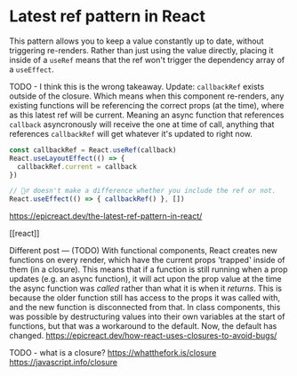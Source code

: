 # Latest ref pattern in React

This pattern allows you to keep a value constantly up to date, without triggering re-renders. Rather than just using the value directly, placing it inside of a `useRef` means that the ref won't trigger the dependency array of a `useEffect`.

TODO - I think this is the wrong takeaway.
Update:
`callbackRef` exists outside of the closure. Which means when this component re-renders, any existing functions will be referencing the correct props (at the time), where as this latest ref will be current. Meaning an async function that references `callback` asyncronously will receive the one at time of call, anything that references `callbackRef` will get whatever it's updated to right now.

```js
const callbackRef = React.useRef(callback)
React.useLayoutEffect(() => {
  callbackRef.current = callback
})

// 🤷‍♂️ doesn't make a difference whether you include the ref or not.
React.useEffect(() => { callbackRef() }, [])
```

https://epicreact.dev/the-latest-ref-pattern-in-react/

[[react]]

Different post — (TODO)
With functional components, React creates new functions on every render, which have the current props 'trapped' inside of them (in a closure). This means that if a function is still running when a prop updates (e.g. an async function), it will act upon the prop value at the time the async function was _called_ rather than what it is when it _returns_. This is because the older function still has access to the props it was called with, and the new function is disconnected from that.
In class components, this was possible by destructuring values into their own variables at the start of functions, but that was a workaround to the default. Now, the default has changed.
https://epicreact.dev/how-react-uses-closures-to-avoid-bugs/

TODO - what is a closure?
https://whatthefork.is/closure
https://javascript.info/closure
